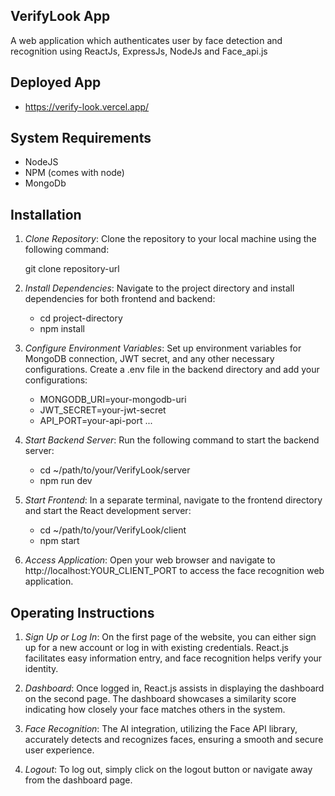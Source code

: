 ## VerifyLook App

A web application which authenticates user by face detection and recognition using ReactJs, ExpressJs, NodeJs and Face_api.js

## Deployed App

* https://verify-look.vercel.app/

## System Requirements 

* NodeJS 
* NPM (comes with node)
* MongoDb 

## Installation

1. *Clone Repository*: Clone the repository to your local machine using the following command:
   
   git clone repository-url
   

2. *Install Dependencies*: Navigate to the project directory and install dependencies for both frontend and backend:
   
   * cd project-directory
    * npm install
   

3. *Configure Environment Variables*: Set up environment variables for MongoDB connection, JWT secret, and any other necessary configurations. Create a .env file in the backend directory and add your configurations:
   
   * MONGODB_URI=your-mongodb-uri
   * JWT_SECRET=your-jwt-secret
   * API_PORT=your-api-port
   ...
   

4. *Start Backend Server*: Run the following command to start the backend server:
   
   * cd ~/path/to/your/VerifyLook/server
   * npm run dev
   

5. *Start Frontend*: In a separate terminal, navigate to the frontend directory and start the React development server:
   
   * cd ~/path/to/your/VerifyLook/client
   * npm start
   

6. *Access Application*: Open your web browser and navigate to http://localhost:YOUR_CLIENT_PORT to access the face recognition web application.

## Operating Instructions

1. *Sign Up or Log In*: On the first page of the website, you can either sign up for a new account or log in with existing credentials. React.js facilitates easy information entry, and face recognition helps verify your identity.

2. *Dashboard*: Once logged in, React.js assists in displaying the dashboard on the second page. The dashboard showcases a similarity score indicating how closely your face matches others in the system.

3. *Face Recognition*: The AI integration, utilizing the Face API library, accurately detects and recognizes faces, ensuring a smooth and secure user experience.

4. *Logout*: To log out, simply click on the logout button or navigate away from the dashboard page.